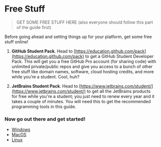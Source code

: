 # Free Stuff
> GET SOME FREE STUFF HERE (also everyone should follow this part of the guide first)

Before going ahead and setting things up for your platform, get some free stuff online!

1.	**GitHub Student Pack**.
Head to [https://education.github.com/pack](https://education.github.com/pack) to get a GitHub Student Developer
Pack. This will get you a free GitHub Pro account (for sharing code) with unlimited private/public repos
and give you access to a bunch of other free stuff like domain names, software, cloud hosting credits, and more
while you’re a student. Cool, huh?

2.	**JetBrains Student Pack**.
Head to [https://www.jetbrains.com/student/](https://www.jetbrains.com/student/) to get all the JetBrains products for 
free while you're a student; you just need to renew every year and it takes a couple of minutes. You will need this to 
get the recommended programming tools in this guide.

### Now go out there and get started!
* [Windows](/windows/getting-started)
* [MacOS](/mac/getting-started)
* [Linux](/linux/getting-started)
